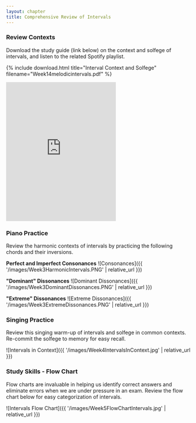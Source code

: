 ```yaml
---
layout: chapter
title: Comprehensive Review of Intervals 
---
```


### Review Contexts

Download the study guide (link below) on the context and solfege of intervals, and listen to the related Spotify playlist.

{% include download.html title="Interval Context and Solfege" filename="Week14melodicintervals.pdf" %}

<iframe src="https://open.spotify.com/embed/user/mirandawilson/playlist/3oN3mV2Gv5DtxxlnjEFqsc" width="300" height="380" frameborder="0" allowtransparency="true" allow="encrypted-media"></iframe>

### Piano Practice

Review the harmonic contexts of intervals by practicing the following chords and their inversions.

**Perfect and Imperfect Consonances**
![Consonances]({{ '/images/Week3HarmonicIntervals.PNG' | relative_url }})

**"Dominant" Dissonances**
![Dominant Dissonances]({{ '/images/Week3DominantDissonances.PNG' | relative_url }})

**"Extreme" Dissonances**
![Extreme Dissonances]({{ '/images/Week3ExtremeDissonances.PNG' | relative_url }})

### Singing Practice

Review this singing warm-up of intervals and solfege in common contexts. Re-commit the solfege to memory for easy recall.

![Intervals in Context]({{ '/images/Week4IntervalsInContext.jpg' | relative_url }})

### Study Skills - Flow Chart

Flow charts are invaluable in helping us identify correct answers and eliminate errors when we are under pressure in an exam. Review the flow chart below for easy categorization of intervals.

![Intervals Flow Chart]({{ '/images/Week5FlowChartIntervals.jpg' | relative_url }})